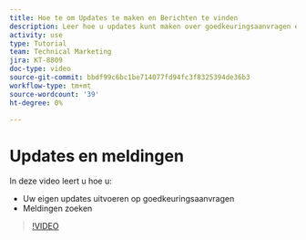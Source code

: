 ```yaml
---
title: Hoe te om Updates te maken en Berichten te vinden
description: Leer hoe u updates kunt maken over goedkeuringsaanvragen en hoe u uw meldingen kunt vinden.
activity: use
type: Tutorial
team: Technical Marketing
jira: KT-8809
doc-type: video
source-git-commit: bbdf99c6bc1be714077fd94fc3f8325394de36b3
workflow-type: tm+mt
source-wordcount: '39'
ht-degree: 0%

---
```


# Updates en meldingen

In deze video leert u hoe u:

* Uw eigen updates uitvoeren op goedkeuringsaanvragen
* Meldingen zoeken

>[!VIDEO](https://video.tv.adobe.com/v/335109/?quality=12&learn=on&enablevpops=1)

<!--
learn more URLS
Tag others on updates
Update work
-->
